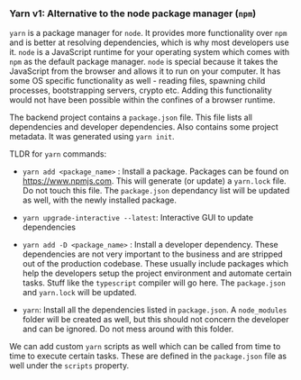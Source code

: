 ### Yarn v1: Alternative to the node package manager (`npm`)

`yarn` is a package manager for `node`. It provides more functionality over `npm` and is better at resolving dependencies, which is why most developers use it.  `node` is a JavaScript runtime for your operating system which comes with `npm` as the default package manager. `node` is special because it takes the JavaScript from the browser and allows it to run on your computer. It has some OS specific functionality as well - reading files, spawning child processes, bootstrapping servers, crypto etc. Adding this functionality would not have been possible within the confines of a browser runtime. 

The backend project contains a  `package.json` file. This file lists all dependencies and developer dependencies. Also contains some project metadata. It was generated using `yarn init`.  

TLDR for `yarn` commands:

- `yarn add <package_name>` : Install a package. Packages can be found on https://www.npmjs.com. This will generate (or update) a `yarn.lock` file. Do not touch this file. The `package.json`  dependancy list will be updated as well, with the newly installed package. 

- `yarn upgrade-interactive --latest`: Interactive GUI to update dependencies

- `yarn add -D <package_name>` : Install a developer dependency. These dependencies are not very important to the business and are stripped out of the production codebase. These usually include packages which help the developers setup the project environment and automate certain tasks. Stuff like the `typescript` compiler will go here.  The `package.json`  and `yarn.lock`  will be updated. 

- `yarn`: Install all the dependencies listed in `package.json`. A `node_modules` folder will be created as well, but this should not concern the developer and can be ignored. Do not mess around with this folder. 

We can add custom `yarn` scripts as well which can be called from time to time to execute certain tasks. These are defined in the `package.json` file as well under the `scripts` property.
